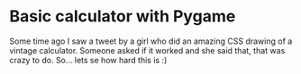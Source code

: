 # Basic calculator with Pygame
Some time ago I saw a tweet by a girl who did an amazing CSS drawing of a vintage calculator. Someone asked if it worked and she said that, that was crazy to do. So... lets se how hard this is :)